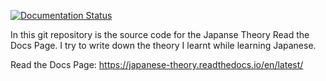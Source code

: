 [![Documentation Status](https://readthedocs.org/projects/japanese-theory/badge/?version=latest)](https://japanese-theory.readthedocs.io/en/latest/?badge=latest)

In this git repository is the source code for the Japanse Theory Read the Docs Page. 
I try to write down the theory I learnt while learning Japanese.

Read the Docs Page: https://japanese-theory.readthedocs.io/en/latest/
